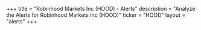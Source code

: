 +++
title = "Robinhood Markets Inc (HOOD) - Alerts"
description = "Analyze the Alerts for Robinhood Markets Inc (HOOD)"
ticker = "HOOD"
layout = "alerts"
+++

